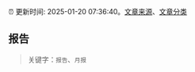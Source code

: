 :alarm_clock: 更新时间: 2025-01-20 07:36:40。[文章来源](/README.md)、[文章分类](/TAGS.md)

## 报告


> 关键字：`报告`、`月报`



